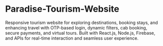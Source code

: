 # Paradise-Tourism-Website
Responsive tourism website for exploring destinations, booking stays, and enhancing travel with OTP-based login, dynamic filters, cab booking, secure payments, and virtual tours. Built with React.js, Node.js, Firebase, and APIs for real-time interaction and seamless user experience.
